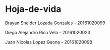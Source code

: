 # Hoja-de-vida


Brayan Sneider Lozada Gonzales - 20161020099

Diego Alejandro Rico Vela - 20161020023

Juan Nicolas Lopez Gaona - 20161020098
